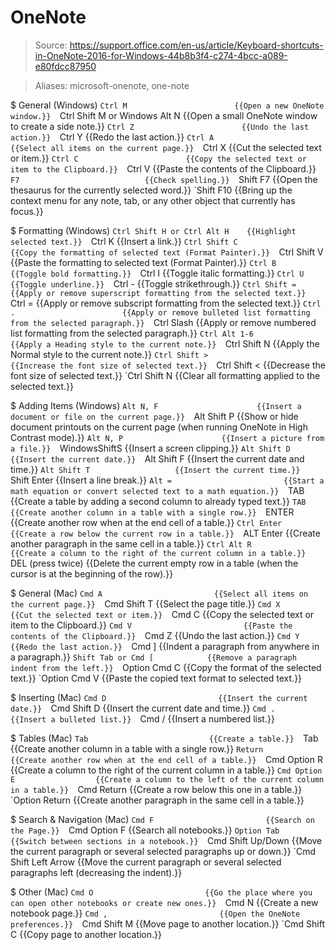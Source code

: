 # OneNote

> Source: https://support.office.com/en-us/article/Keyboard-shortcuts-in-OneNote-2016-for-Windows-44b8b3f4-c274-4bcc-a089-e80fdcc87950

> Aliases: microsoft-onenote, one-note

$ General (Windows)
    `Ctrl M                        {{Open a new OneNote window.}} 
    `Ctrl Shift M or Windows Alt N {{Open a small OneNote window to create a side note.}} 
    `Ctrl Z                        {{Undo the last action.}} 
    `Ctrl Y                        {{Redo the last action.}} 
    `Ctrl A                        {{Select all items on the current page.}} 
    `Ctrl X                        {{Cut the selected text or item.}} 
    `Ctrl C                        {{Copy the selected text or item to the Clipboard.}} 
    `Ctrl V                        {{Paste the contents of the Clipboard.}} 
    `F7                            {{Check spelling.}} 
    `Shift F7                      {{Open the thesaurus for the currently selected word.}} 
    `Shift F10                     {{Bring up the context menu for any note, tab, or any other object that currently has focus.}} 

$ Formatting (Windows)
    `Ctrl Shift H or Ctrl Alt H    {{Highlight selected text.}} 
    `Ctrl K                        {{Insert a link.}} 
    `Ctrl Shift C                  {{Copy the formatting of selected text (Format Painter).}} 
    `Ctrl Shift V                  {{Paste the formatting to selected text (Format Painter).}} 
    `Ctrl B                        {{Toggle bold formatting.}} 
    `Ctrl I                        {{Toggle italic formatting.}} 
    `Ctrl U                        {{Toggle underline.}} 
    `Ctrl -                        {{Toggle strikethrough.}} 
    `Ctrl Shift =                  {{Apply or remove superscript formatting from the selected text.}} 
    `Ctrl =                        {{Apply or remove subscript formatting from the selected text.}} 
    `Ctrl .                        {{Apply or remove bulleted list formatting from the selected paragraph.}} 
    `Ctrl Slash                    {{Apply or remove numbered list formatting from the selected paragraph.}} 
    `Ctrl Alt 1-6                  {{Apply a Heading style to the current note.}} 
    `Ctrl Shift N                  {{Apply the Normal style to the current note.}} 
    `Ctrl Shift >                  {{Increase the font size of selected text.}} 
    `Ctrl Shift <                  {{Decrease the font size of selected text.}} 
    `Ctrl Shift N                  {{Clear all formatting applied to the selected text.}} 

$ Adding Items (Windows)
    `Alt N, F                      {{Insert a document or file on the current page.}} 
    `Alt Shift P                   {{Show or hide document printouts on the current page (when running OneNote in High Contrast mode).}} 
    `Alt N, P                      {{Insert a picture from a file.}} 
    `WindowsShiftS                 {{Insert a screen clipping.}} 
    `Alt Shift D                   {{Insert the current date.}} 
    `Alt Shift F                   {{Insert the current date and time.}} 
    `Alt Shift T                   {{Insert the current time.}} 
    `Shift Enter                   {{Insert a line break.}} 
    `Alt =                         {{Start a math equation or convert selected text to a math equation.}} 
    `TAB                           {{Create a table by adding a second column to already typed text.}} 
    `TAB                           {{Create another column in a table with a single row.}} 
    `ENTER                         {{Create another row when at the end cell of a table.}} 
    `Ctrl Enter                    {{Create a row below the current row in a table.}} 
    `ALT Enter                     {{Create another paragraph in the same cell in a table.}} 
    `Ctrl Alt R                    {{Create a column to the right of the current column in a table.}} 
    `DEL (press twice)             {{Delete the current empty row in a table (when the cursor is at the beginning of the row).}} 

$ General (Mac)
    `Cmd A                         {{Select all items on the current page.}} 
    `Cmd Shift T                   {{Select the page title.}} 
    `Cmd X                         {{Cut the selected text or item.}} 
    `Cmd C                         {{Copy the selected text or item to the Clipboard.}} 
    `Cmd V                         {{Paste the contents of the Clipboard.}} 
    `Cmd Z                         {{Undo the last action.}} 
    `Cmd Y                         {{Redo the last action.}} 
    `Cmd  ]                        {{Indent a paragraph from anywhere in a paragraph.}} 
    `Shift Tab or Cmd [            {{Remove a paragraph indent from the left.}} 
    `Option Cmd  C                 {{Copy the format of the selected text.}} 
    `Option Cmd V                  {{Paste the copied text format to selected text.}} 

$ Inserting (Mac)
    `Cmd D                         {{Insert the current date.}} 
    `Cmd Shift D                   {{Insert the current date and time.}} 
    `Cmd .                         {{Insert a bulleted list.}} 
    `Cmd /                         {{Insert a numbered list.}} 

$ Tables (Mac)
    `Tab                           {{Create a table.}} 
    `Tab                           {{Create another column in a table with a single row.}} 
    `Return                        {{Create another row when at the end cell of a table.}} 
    `Cmd Option R                  {{Create a column to the right of the current column in a table.}} 
    `Cmd Option E                  {{Create a column to the left of the current column in a table.}} 
    `Cmd Return                    {{Create a row below this one in a table.}} 
    `Option Return                 {{Create another paragraph in the same cell in a table.}} 

$ Search & Navigation (Mac)
    `Cmd F                         {{Search on the Page.}} 
    `Cmd Option F                  {{Search all notebooks.}} 
    `Option Tab                    {{Switch between sections in a notebook.}} 
    `Cmd Shift Up/Down             {{Move the current paragraph or several selected paragraphs up or down.}} 
    `Cmd Shift Left Arrow          {{Move the current paragraph or several selected paragraphs left (decreasing the indent).}} 

$ Other (Mac)
    `Cmd O                         {{Go the place where you can open other notebooks or create new ones.}} 
    `Cmd N                         {{Create a new notebook page.}} 
    `Cmd ,                         {{Open the OneNote preferences.}} 
    `Cmd Shift M                   {{Move page to another location.}} 
    `Cmd Shift C                   {{Copy page to another location.}} 

